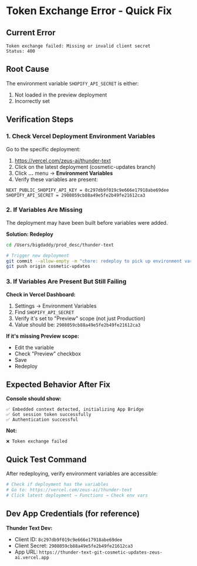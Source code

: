 # Token Exchange Error - Quick Fix

## Current Error
```
Token exchange failed: Missing or invalid client secret
Status: 400
```

## Root Cause
The environment variable `SHOPIFY_API_SECRET` is either:
1. Not loaded in the preview deployment
2. Incorrectly set

## Verification Steps

### 1. Check Vercel Deployment Environment Variables

Go to the specific deployment:
1. https://vercel.com/zeus-ai/thunder-text
2. Click on the latest deployment (cosmetic-updates branch)
3. Click **...** menu → **Environment Variables**
4. Verify these variables are present:

```
NEXT_PUBLIC_SHOPIFY_API_KEY = 8c297db9f019c9e666e17918abe69dee
SHOPIFY_API_SECRET = 2908059cb88a49e5fe2b49fe21612ca3
```

### 2. If Variables Are Missing

The deployment may have been built before variables were added.

**Solution: Redeploy**
```bash
cd /Users/bigdaddy/prod_desc/thunder-text

# Trigger new deployment
git commit --allow-empty -m "chore: redeploy to pick up environment variables"
git push origin cosmetic-updates
```

### 3. If Variables Are Present But Still Failing

**Check in Vercel Dashboard:**
1. Settings → Environment Variables
2. Find `SHOPIFY_API_SECRET`
3. Verify it's set to "Preview" scope (not just Production)
4. Value should be: `2908059cb88a49e5fe2b49fe21612ca3`

**If it's missing Preview scope:**
- Edit the variable
- Check "Preview" checkbox
- Save
- Redeploy

## Expected Behavior After Fix

**Console should show:**
```
✅ Embedded context detected, initializing App Bridge
✅ Got session token successfully
✅ Authentication successful
```

**Not:**
```
❌ Token exchange failed
```

## Quick Test Command

After redeploying, verify environment variables are accessible:

```bash
# Check if deployment has the variables
# Go to: https://vercel.com/zeus-ai/thunder-text
# Click latest deployment → Functions → Check env vars
```

## Dev App Credentials (for reference)

**Thunder Text Dev:**
- Client ID: `8c297db9f019c9e666e17918abe69dee`
- Client Secret: `2908059cb88a49e5fe2b49fe21612ca3`
- App URL: `https://thunder-text-git-cosmetic-updates-zeus-ai.vercel.app`
